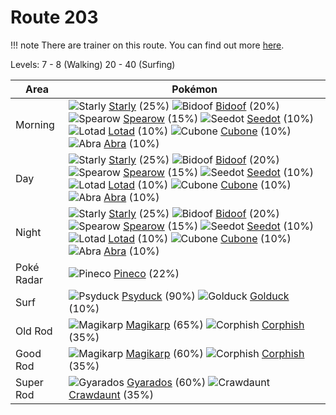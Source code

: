 # Route 203

!!! note
    There are trainer on this route. You can find out more [here](/trainer_changes/route_203/).

Levels: 7 - 8 (Walking) 20 - 40 (Surfing)

Area       | Pokémon
---        | ---
Morning    | ![][396]  [Starly] (25%) ![][399]  [Bidoof] (20%) ![][021]  [Spearow] (15%)  ![][273]  [Seedot] (10%) ![][270]  [Lotad] (10%) ![][104]  [Cubone] (10%)  ![][063]  [Abra] (10%)
Day        | ![][396]  [Starly] (25%) ![][399]  [Bidoof] (20%) ![][021]  [Spearow] (15%)  ![][273]  [Seedot] (10%) ![][270]  [Lotad] (10%) ![][104]  [Cubone] (10%)  ![][063]  [Abra] (10%)
Night      | ![][396]  [Starly] (25%) ![][399]  [Bidoof] (20%) ![][021]  [Spearow] (15%)  ![][273]  [Seedot] (10%) ![][270]  [Lotad] (10%) ![][104]  [Cubone] (10%)  ![][063]  [Abra] (10%)
Poké Radar | ![][204]  [Pineco] (22%)
Surf       | ![][054]  [Psyduck] (90%) ![][055]  [Golduck] (10%)
Old Rod    | ![][129]  [Magikarp] (65%) ![][341]  [Corphish] (35%)
Good Rod   | ![][129]  [Magikarp] (60%) ![][341]  [Corphish] (35%)
Super Rod  | ![][130]  [Gyarados] (60%) ![][342]  [Crawdaunt] (35%)


[021]: https://raw.githubusercontent.com/PokeAPI/sprites/master/sprites/pokemon/21.png "Spearow"
[054]: https://raw.githubusercontent.com/PokeAPI/sprites/master/sprites/pokemon/54.png "Psyduck"
[055]: https://raw.githubusercontent.com/PokeAPI/sprites/master/sprites/pokemon/55.png "Golduck"
[063]: https://raw.githubusercontent.com/PokeAPI/sprites/master/sprites/pokemon/63.png "Abra"
[104]: https://raw.githubusercontent.com/PokeAPI/sprites/master/sprites/pokemon/104.png "Cubone"
[129]: https://raw.githubusercontent.com/PokeAPI/sprites/master/sprites/pokemon/129.png "Magikarp"
[130]: https://raw.githubusercontent.com/PokeAPI/sprites/master/sprites/pokemon/130.png "Gyarados"
[204]: https://raw.githubusercontent.com/PokeAPI/sprites/master/sprites/pokemon/204.png "Pineco"
[270]: https://raw.githubusercontent.com/PokeAPI/sprites/master/sprites/pokemon/270.png "Lotad"
[273]: https://raw.githubusercontent.com/PokeAPI/sprites/master/sprites/pokemon/273.png "Seedot"
[341]: https://raw.githubusercontent.com/PokeAPI/sprites/master/sprites/pokemon/341.png "Corphish"
[342]: https://raw.githubusercontent.com/PokeAPI/sprites/master/sprites/pokemon/342.png "Crawdaunt"
[396]: https://raw.githubusercontent.com/PokeAPI/sprites/master/sprites/pokemon/396.png "Starly"
[399]: https://raw.githubusercontent.com/PokeAPI/sprites/master/sprites/pokemon/399.png "Bidoof"
[Spearow]: /pokemon_changes/021/
[Psyduck]: /pokemon_changes/054/
[Golduck]: /pokemon_changes/055/
[Abra]: /pokemon_changes/063/
[Cubone]: /pokemon_changes/104/
[Magikarp]: /pokemon_changes/129/
[Gyarados]: /pokemon_changes/130/
[Pineco]: /pokemon_changes/204/
[Lotad]: /pokemon_changes/270/
[Seedot]: /pokemon_changes/273/
[Corphish]: /pokemon_changes/341/
[Crawdaunt]: /pokemon_changes/342/
[Starly]: /pokemon_changes/396/
[Bidoof]: /pokemon_changes/399/
